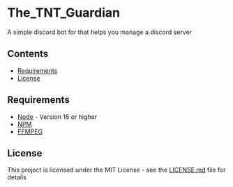 # The_TNT_Guardian
A simple discord bot for that helps you manage a discord server
## Contents

* [Requirements](#requirements)
* [License](#license)

## Requirements

- [Node](https://nodejs.org/en/) - Version 16 or higher
- [NPM](https://www.npmjs.com/)
- [FFMPEG](https://www.ffmpeg.org/)

## License

This project is licensed under the MIT License - see the [LICENSE.md](LICENSE) file for details
